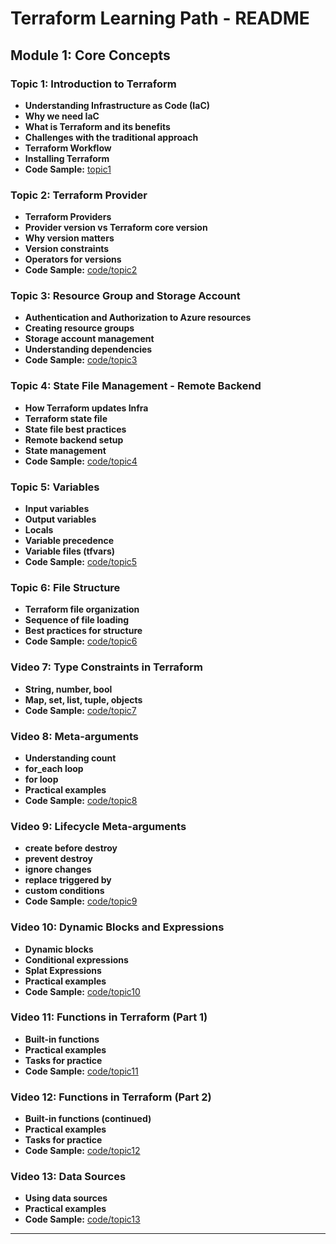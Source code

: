 # Terraform Learning Path - README

## Module 1: Core Concepts

### Topic 1: Introduction to Terraform
- **Understanding Infrastructure as Code (IaC)**
- **Why we need IaC**
- **What is Terraform and its benefits**
- **Challenges with the traditional approach**
- **Terraform Workflow**
- **Installing Terraform**
- **Code Sample:** [topic1](./code/topic1)

### Topic 2: Terraform Provider
- **Terraform Providers**
- **Provider version vs Terraform core version**
- **Why version matters**
- **Version constraints**
- **Operators for versions**
- **Code Sample:** [code/topic2](./code/topic2)

### Topic 3: Resource Group and Storage Account
- **Authentication and Authorization to Azure resources**
- **Creating resource groups**
- **Storage account management**
- **Understanding dependencies**
- **Code Sample:** [code/topic3](./code/topic3)

### Topic 4: State File Management - Remote Backend
- **How Terraform updates Infra**
- **Terraform state file**
- **State file best practices**
- **Remote backend setup**
- **State management**
- **Code Sample:** [code/topic4](./code/topic4)

### Topic 5: Variables
- **Input variables**
- **Output variables**
- **Locals**
- **Variable precedence**
- **Variable files (tfvars)**
- **Code Sample:** [code/topic5](./code/topic5)

### Topic 6: File Structure
- **Terraform file organization**
- **Sequence of file loading**
- **Best practices for structure**
- **Code Sample:** [code/topic6](./code/topic6)

### Video 7: Type Constraints in Terraform
- **String, number, bool**
- **Map, set, list, tuple, objects**
- **Code Sample:** [code/topic7](./code/topic7)

### Video 8: Meta-arguments
- **Understanding count**
- **for_each loop**
- **for loop**
- **Practical examples**
- **Code Sample:** [code/topic8](./code/topic8)

### Video 9: Lifecycle Meta-arguments
- **create before destroy**
- **prevent destroy**
- **ignore changes**
- **replace triggered by**
- **custom conditions**
- **Code Sample:** [code/topic9](./code/topic9)

### Video 10: Dynamic Blocks and Expressions
- **Dynamic blocks**
- **Conditional expressions**
- **Splat Expressions**
- **Practical examples**
- **Code Sample:** [code/topic10](./code/topic10)

### Video 11: Functions in Terraform (Part 1)
- **Built-in functions**
- **Practical examples**
- **Tasks for practice**
- **Code Sample:** [code/topic11](./code/topic11)

### Video 12: Functions in Terraform (Part 2)
- **Built-in functions (continued)**
- **Practical examples**
- **Tasks for practice**
- **Code Sample:** [code/topic12](./code/topic12)

### Video 13: Data Sources
- **Using data sources**
- **Practical examples**
- **Code Sample:** [code/topic13](./code/topic13)

---

